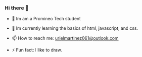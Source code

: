 ### Hi there 👋

- 🔭 Im am a Promineo Tech student

- 🌱 Im currently learning the basics of html, javascript, and css.

- 📫 How to reach me: urielmartinez061@outlook.com

- ⚡ Fun fact: I like to draw.
